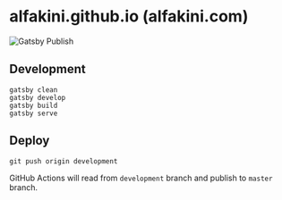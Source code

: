 # alfakini.github.io (alfakini.com)

![Gatsby Publish](https://github.com/alfakini/alfakini.github.io/workflows/Gatsby%20Publish/badge.svg)

## Development

```shell
gatsby clean
gatsby develop
gatsby build
gatsby serve
```

## Deploy

```shell
git push origin development
```

GitHub Actions will read from `development` branch and publish to `master` branch.

